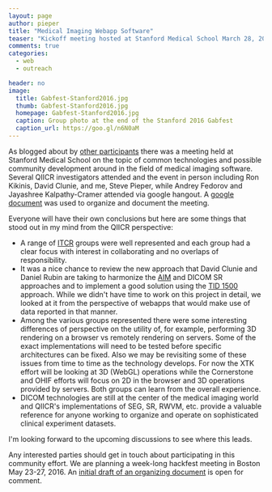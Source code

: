 ```yaml
---
layout: page
author: pieper
title: "Medical Imaging Webapp Software"
teaser: "Kickoff meeting hosted at Stanford Medical School March 28, 2016."
comments: true
categories:
  - web
  - outreach

header: no
image:
  title: Gabfest-Stanford2016.jpg
  thumb: Gabfest-Stanford2016.jpg
  homepage: Gabfest-Stanford2016.jpg
  caption: Group photo at the end of the Stanford 2016 Gabfest
  caption_url: https://goo.gl/n6N0aM
---
```



As blogged about by [other participants][1] there was a meeting held at Stanford Medical School on the topic of common
technologies and possible community development around in the field of medical imaging software.  Several QIICR investigators attended and the
event in person including Ron Kikinis, David Clunie, and me, Steve Pieper, while Andrey Fedorov and Jayashree Kalpathy-Cramer attended via
google hangout.  A [google document][2] was used to organize and document the meeting.

Everyone will have their own conclusions but here are some things that stood out in my mind from the QIICR perspective:

 * A range of [ITCR][3] groups were well represented and each group had a clear focus with interest in collaborating and no overlaps of responsibility.
 * It was a nice chance to review the new approach that David Clunie and Daniel Rubin are taking to harmonize the [AIM][4] and DICOM SR approaches
 and to implement a good solution using the [TID 1500][5] approach.  While we didn't have time to work on this project
 in detail, we looked at it from the perspective of webapps that would make use of data reported in
 that manner.
 * Among the various groups represented there were some interesting differences of perspective on the utility of, for example,
 performing 3D rendering on a browser vs remotely rendering on servers.  Some of the exact implementations will need to
 be tested before specific architectures can be fixed.  Also we may be revisiting some of these issues from
 time to time as the technology develops.  For now the XTK effort will be looking at 3D (WebGL) operations while
 the Cornerstone and OHIF efforts will focus on 2D in the browser and 3D operations provided by servers.  Both
 groups can learn from the overall experience.
 * DICOM technologies are still at the center of the medical imaging world and QIICR's implementations
 of SEG, SR, RWVM, etc. provide a valuable reference for anyone working to organize and operate on
 sophisticated clinical experiment datasets.

I'm looking forward to the upcoming discussions to see where this leads.

Any interested parties should get in touch about participating in this community effort.
We are planning a week-long hackfest meeting in Boston May 23-27, 2016.  An [initial draft of
an organizing document][6] is open for comment.



[1]: https://blog.kitware.com/gabfest-meeting-building-the-medical-imaging-web-app-software-community/
[2]: https://goo.gl/Llnkfy
[3]: http://itcr.nci.nih.gov/
[4]: http://www.ncbi.nlm.nih.gov/pubmed/22745220
[5]: http://dicom.nema.org/medical/dicom/current/output/html/part16.html#sect_TID_1500
[6]: https://docs.google.com/document/d/1BIQHLheqYhsfeHhCTVtid5bZMVywlo1UmeK6-ZmHeq8/edit?usp=sharing
